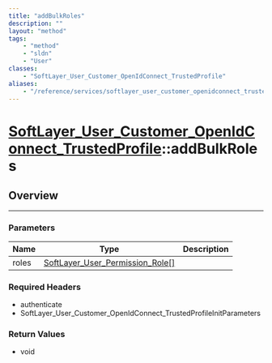 ```yaml
---
title: "addBulkRoles"
description: ""
layout: "method"
tags:
    - "method"
    - "sldn"
    - "User"
classes:
    - "SoftLayer_User_Customer_OpenIdConnect_TrustedProfile"
aliases:
    - "/reference/services/softlayer_user_customer_openidconnect_trustedprofile/addBulkRoles"
---
```

# [SoftLayer_User_Customer_OpenIdConnect_TrustedProfile](/reference/services/SoftLayer_User_Customer_OpenIdConnect_TrustedProfile)::addBulkRoles




## Overview 


-----

### Parameters 
|Name | Type | Description |
| --- | --- | --- |
|roles| <a href='/reference/datatypes/SoftLayer_User_Permission_Role'>SoftLayer_User_Permission_Role[] </a>| |


### Required Headers
* authenticate
* SoftLayer_User_Customer_OpenIdConnect_TrustedProfileInitParameters


### Return Values
* void




